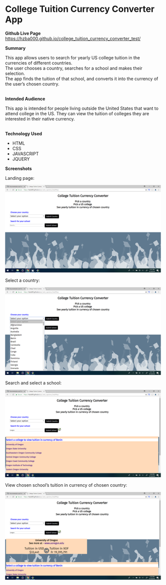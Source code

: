 # College Tuition Currency Converter App

**Github Live Page**<br>
https://hzba000.github.io/college_tuition_currency_converter_test/

**Summary**<br>

<div>
  This app allows users to search for yearly US college tuition in the currencies of different countries.<br>  
  The user chooses a country, searches for a school and makes their selection.<br> 
  The app finds the tuition of that school, and converts it into the currency of the user’s chosen country.
</div><br>

**Intended Audience**<br>
<div>
   This app is intended for people living outside the United States that want to attend college in the US. They can view the tuition of 
   colleges they are interested in their native currency.
</div><br>

**Technology Used**<br>
  <ul> 
    <li> HTML </li>
    <li> CSS </li>
    <li> JAVASCRIPT </li>
    <li> JQUERY </li>
  </ul>
 
 **Screenshots**<br>
 <p> Landing page: </p>
 <img src="https://github.com/hzba000/college_tuition_currency_converter_app/blob/master/Screenshots/landing_page.png">
 
 <p> Select a country: </p>
 <img src="https://github.com/hzba000/college_tuition_currency_converter_app/blob/master/Screenshots/select_country.png">
 
 <p> Search and select a school: </p>
 <img src="https://github.com/hzba000/college_tuition_currency_converter_app/blob/master/Screenshots/select_school.png">
 
 <p> View chosen school’s tuition in currency of chosen country: </p>
 <img src="https://github.com/hzba000/college_tuition_currency_converter_app/blob/master/Screenshots/view_conversion.png">
